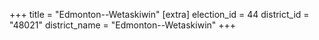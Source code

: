 +++
title = "Edmonton--Wetaskiwin"
[extra]
election_id = 44
district_id = "48021"
district_name = "Edmonton--Wetaskiwin"
+++
